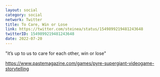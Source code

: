 ```yaml
---
layout: social
category: social
network: Twitter
title: To Care, Win or Lose
link: https://twitter.com/steinea/status/1549899219481243648
twitterID: 1549899219481243648
date: 2022-07-20
---
```


"it’s up to us to care for each other, win or lose"

<https://www.pastemagazine.com/games/pyre-supergiant-videogame-storytelling>
